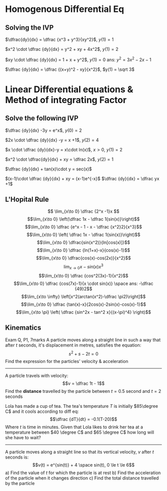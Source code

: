 # Homogenous Differential Eq

## Solving the IVP
$\dfrac{dy}{dx} = \dfrac {x^3 + y^3}{xy^2}$, $y(1) = 1$

$x^2 \cdot \dfrac {dy}{dx} = y^2 + xy + 4x^2$, $y(1) = 2$

$xy \cdot \dfrac {dy}{dx} = 1 + x + y^2$, $y(1) = 0$
ans: $y^2 = 3x^2 - 2x-1$

$\dfrac {dy}{dx} = \dfrac {(x+y)^2 - xy}{x^2}$, $y(1) = \sqrt 3$


# Linear Differential equations & Method of integrating Factor
## Solve the following IVP
$\dfrac {dy}{dx} -3y = e^x$, $y(0) =2$

$2x \cdot \dfrac {dy}{dx} -y = x +1$, $y(2) = 4$

$x \cdot \dfrac {dy}{dx}-y = x\cdot ln(x)$, $x > 0$, $y(1) =2$

$x^2 \cdot \dfrac{dy}{dx} + xy = \dfrac 2x$, $y(2) = 1$

$\dfrac {dy}{dx} + tan(x)\cdot y = sec(x)$

$(x-1)\cdot \dfrac {dy}{dx} + xy = (x-1)e^{-x}$
$\dfrac {dy}{dx} = \dfrac yx +1$

## L'Hopital Rule 
$$ \lim_{x\to 0} \dfrac {2^x -1}x $$
$$\lim_{x\to 0} \left(\dfrac 1x - \dfrac 1{sin(x)}\right)$$
$$\lim_{x\to 0} \dfrac {e^x - 1 - x - \dfrac {x^2}2}{x^3}$$
$$\lim_{x\to 0} \left( \dfrac 1x - \dfrac 1{sin(x)}\right)$$
$$\lim_{x\to 0} \dfrac{sin(x^2)}{ln[cos(x)]}$$
$$\lim_{x\to 0} \dfrac {ln(1+x)-x}{cos(x)-1}$$
$$\lim_{x\to 0} \dfrac{cos(x)-cos(2x)}{x^2}$$
$$\lim_{x\to 0} {x-sin(x)}{x^3}$$
$$\lim_{x\to 0} \dfrac {cos^2(3x)-1}{x^2}$$
$$\lim_{x\to 0} \dfrac {cos(7x)-1}{x \cdot sin(x)} \space ans: -\dfrac {49}2$$
$$\lim_{x\to \infty} \left[x^2(arctan(x^2)-\dfrac \pi2)\right]$$
$$\lim_{x\to 0} \dfrac {tan(x)-x}{2cos(x)-2sin(x)-cos(x)-1}$$
$$\lim_{x\to \pi} \left( \dfrac {sin^2x - tan^2 x}{(x-\pi)^4} \right)$$
## Kinematics
Exam Q, P1, 7marks
A particle moves along a straight line in such a way that after $t$ seconds, it's displacement in metres, satisfies the equation:
$$s^2 + s -2t = 0$$
Find the expression for the particles' velocity & acceleration

---
A particle travels with velocity:
$$v = \dfrac 1t - 1$$
Find the **distance** travelled by the particle between $t = 0.5$ second and $t = 2$ seconds

Lola has made a cup of tea. The tea's temperature $T$ is initially $85\degree C$ and it cools according to diff eq:
$$\dfrac {dT}{dt} = -0.1(T-20)$$
Where $t$ is time in minutes. Given that Lola likes to drink her tea at a temperature between $40 \degree C$ and $65 \degree C$ how long will she have to wait?

---
A particle moves along a straight line so that its vertical velocity, $v$ after $t$ seconds is:
$$v(t) = e^{sin(t)} + 4 \space sin(t), 0 \le t \le 6$$
a) Find the value of $t$ for which the particle is at rest
b) Find the acceleration of the particle when it changes direction
c) Find the total distance travelled by the particle
